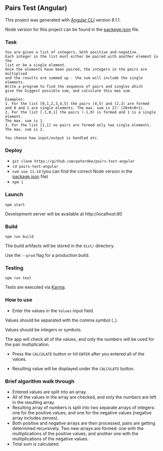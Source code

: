 ## Pairs Test (Angular)

This project was generated with [Angular CLI](https://github.com/angular/angular-cli) version 8.1.1.

Node version for this project can be found in the [packege.json](package.json) file.

### Task

```text
You are given a list of integers, both positive and negative.
Each integer in the list must either be paired with another element in the
list or be a single element.
Once the elements have been paired, the integers in the pairs are multiplied
and the results are summed up - the sum will include the single elements.
Write a program to find the sequence of pairs and singles which
give the biggest possible sum, and calculate this max sum.

Examples:
1. For the list [0,1,2,3,4,5] the pairs (4,5) and (2,3) are formed
and 0 and 1 are single elements. The max. sum is 27: (20+6+0+1).
2. For the list [-1,0,1] the pairs (-1,0) is formed and 1 is a single element.
The max. sum is 1.
3. For the list [1,1] no pairs are formed only two single elements. The max. sum is 2. 

You choose how input/output is handled etc.
```

### Deploy

- `git clone https://github.com/peterdee/pairs-test-angular`
- `cd pairs-test-angular`
- `nvm use 11.14` (you can find the correct Node version in the [package.json](package.json) file)
- `npm i`

### Launch

`npm start`

Development server will be available at http://localhost:80

### Build

`npm run build`

The build artifacts will be stored in the `dist/` directory.

Use the `--prod` flag for a production build.

### Testing

`npm run test`
 
Tests are executed via [Karma](https://karma-runner.github.io).

### How to use

- Enter the values in the `Values` input field. 

Values should be separated with the comma symbol (`,`).

Values should be integers or symbols.

The app will check all of the values, and only the numbers will be used for the pair multiplication.

- Press the `CALCULATE` button or hit `ENTER` after you entered all of the values.

- Resulting value will be displayed under the `CALCULATE` button.

### Brief algorithm walk through

- Entered values are split into an array.
- All of the values in the array are checked, and only the numbers are left in the resulting array.
- Resulting array of numbers is split into two separate arrays of integers: one for the positive values, and one for the negative values (negative array includes zeroes).
- Both positive and negative arrays are then processed, pairs are getting determined recursively. Two new arrays are formed: one with the multiplications of the positive values, and another one with the multiplications of the negative values.
- Total sum is calculated.
